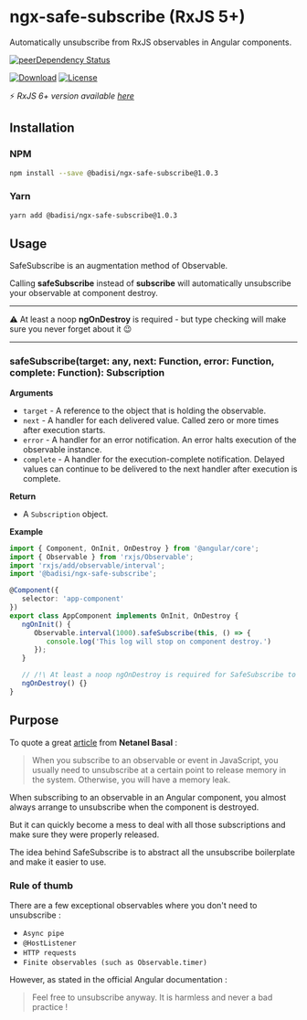 # ngx-safe-subscribe (RxJS 5+)

Automatically unsubscribe from RxJS observables in Angular components.

[![peerDependency Status](https://david-dm.org/badisi/ngx-safe-subscribe/peer-status.svg)](https://david-dm.org/badisi/ngx-safe-subscribe?type=peer) 

[![Download](https://img.shields.io/npm/dt/@badisi/ngx-safe-subscribe.svg)]()
[![License](https://img.shields.io/npm/l/@badisi/ngx-safe-subscribe.svg)](https://github.com/Badisi/ngx-safe-subscribe/blob/master/LICENSE)

:zap: *RxJS 6+ version available [here](https://github.com/Badisi/ngx-safe-subscribe/tree/master)*


## Installation

### NPM

```sh
npm install --save @badisi/ngx-safe-subscribe@1.0.3
```

### Yarn

```sh
yarn add @badisi/ngx-safe-subscribe@1.0.3
```

## Usage

SafeSubscribe is an augmentation method of Observable.  

Calling **safeSubscribe** instead of **subscribe** will automatically unsubscribe your observable at component destroy.

---------------------------------------

:warning: At least a noop **ngOnDestroy** is required - but type checking will make sure you never forget about it :wink:

---------------------------------------

### safeSubscribe(target: any, next: Function, error: Function, complete: Function): Subscription

__Arguments__

* `target` - A reference to the object that is holding the observable.
* `next` - A handler for each delivered value. Called zero or more times after execution starts.
* `error` - A handler for an error notification. An error halts execution of the observable instance.
* `complete` - A handler for the execution-complete notification. Delayed values can continue to be delivered to the next handler after execution is complete.

__Return__

* A `Subscription` object.

__Example__

```ts
import { Component, OnInit, OnDestroy } from '@angular/core';
import { Observable } from 'rxjs/Observable';
import 'rxjs/add/observable/interval';
import '@badisi/ngx-safe-subscribe';

@Component({
   selector: 'app-component'
})
export class AppComponent implements OnInit, OnDestroy {
   ngOnInit() {
      Observable.interval(1000).safeSubscribe(this, () => {
         console.log('This log will stop on component destroy.')
      });
   }

   // /!\ At least a noop ngOnDestroy is required for SafeSubscribe to work !
   ngOnDestroy() {}
}
```

## Purpose

To quote a great [article](https://netbasal.com/when-to-unsubscribe-in-angular-d61c6b21bad3) from **Netanel Basal** :

> When you subscribe to an observable or event in JavaScript, you usually need to unsubscribe at a certain point to release memory in the system. Otherwise, you will have a memory leak.

When subscribing to an observable in an Angular component, you almost always arrange to unsubscribe when the component is destroyed.

But it can quickly become a mess to deal with all those subscriptions and make sure they were properly released.

The idea behind SafeSubscribe is to abstract all the unsubscribe boilerplate and make it easier to use.

### Rule of thumb

There are a few exceptional observables where you don't need to unsubscribe :

- `Async pipe`
- `@HostListener`
- `HTTP requests`
- `Finite observables (such as Observable.timer)`

However, as stated in the official Angular documentation :

> Feel free to unsubscribe anyway. It is harmless and never a bad practice !

